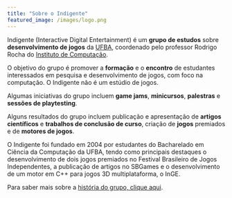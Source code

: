 ```yaml
---
title: "Sobre o Indigente"
featured_image: /images/logo.png
---
```


Indigente (Interactive Digital Entertainment) é um **grupo de estudos** sobre **desenvolvimento de jogos** da [UFBA](https://ufba.br/), coordenado pelo professor Rodrigo Rocha do [Instituto de Computação](https://computacao.ufba.br/).

O objetivo do grupo é promover a **formação** e o **encontro** de estudantes interessados em pesquisa e desenvolvimento de jogos, com foco na computação. O Indigente não é um estúdio de jogos.

Algumas iniciativas do grupo incluem **game jams**, **minicursos**, **palestras** e **sessões de playtesting**.

Alguns resultados do grupo incluem publicação e apresentação de **artigos científicos** e **trabalhos de conclusão de curso**, criação de **jogos** premiados e de **motores de jogos**.

O Indigente foi fundado em 2004 por estudantes do Bacharelado em Ciência da Computação da UFBA, tendo como principais destaques o desenvolvimento de dois jogos premiados no Festival Brasileiro de Jogos Independentes, a publicação de artigos no SBGames e o desenvolvimento de um motor em C++ para jogos 3D multiplataforma, o InGE.

Para saber mais sobre a [história do grupo, clique aqui](/historia).
